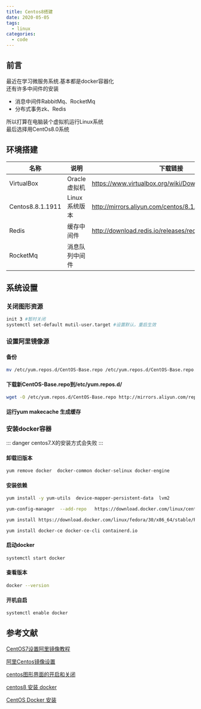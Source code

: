 ```yaml
---
title: Centos8搭建
date: 2020-05-05
tags:
  - linux
categories:
  - code
---
```


## 前言
最近在学习微服务系统.基本都是docker容器化\
还有许多中间件的安装
-   消息中间件RabbitMq、RocketMq
-   分布式事务zk、Redis

所以打算在电脑装个虚拟机运行Linux系统\
最后选择用CentOs8.0系统

## 环境搭建
|名称|说明|下载链接
|-|-|-
|VirtualBox|Oracle虚拟机|https://www.virtualbox.org/wiki/Downloads
|Centos8.8.1.1911|Linux系统版本|http://mirrors.aliyun.com/centos/8.1.1911/isos/x86_64/
|Redis|缓存中间件|http://download.redis.io/releases/redis-5.0.8.tar.gz
|RocketMq|消息队列中间件|

## 系统设置
### 关闭图形资源
``` sh
init 3 #暂时关闭
systemctl set-default mutil-user.target #设置默认，重启生效
```
### 设置阿里镜像源
#### 备份
``` sh
mv /etc/yum.repos.d/CentOS-Base.repo /etc/yum.repos.d/CentOS-Base.repo.backup
```
#### 下载新CentOS-Base.repo到/etc/yum.repos.d/
``` sh
wget -O /etc/yum.repos.d/CentOS-Base.repo http://mirrors.aliyun.com/repo/Centos-8.repo
```
#### 运行yum makecache 生成缓存

### 安装docker容器
::: danger
centos7.X的安装方式会失败
::: 
#### 卸载旧版本
``` sh
yum remove docker  docker-common docker-selinux docker-engine
```
#### 安装依赖
``` sh
yum install -y yum-utils  device-mapper-persistent-data  lvm2

yum-config-manager  --add-repo   https://download.docker.com/linux/centos/docker-ce.repo

yum install https://download.docker.com/linux/fedora/30/x86_64/stable/Packages/containerd.io-1.2.6-3.3.fc30.x86_64.rpm

yum install docker-ce docker-ce-cli containerd.io
```
#### 启动docker
``` sh
systemctl start docker
```
#### 查看版本
``` sh
docker --version
```
#### 开机自启
``` sh
systemctl enable docker
```

## 参考文献
[CentOS7设置阿里镜像教程](https://www.cnblogs.com/zhaoyanhaoBlog/p/12118473.html)

[阿里Centos镜像设置](https://developer.aliyun.com/mirror/centos?spm=a2c6h.13651102.0.0.3e221b11QPgwkB)

[centos图形界面的开启和关闭](https://www.cnblogs.com/beyang/p/8513215.html)

[centos8 安装 docker](https://www.cnblogs.com/yadongliang/p/12535004.html)

[CentOS Docker 安装](https://www.runoob.com/docker/centos-docker-install.html)
